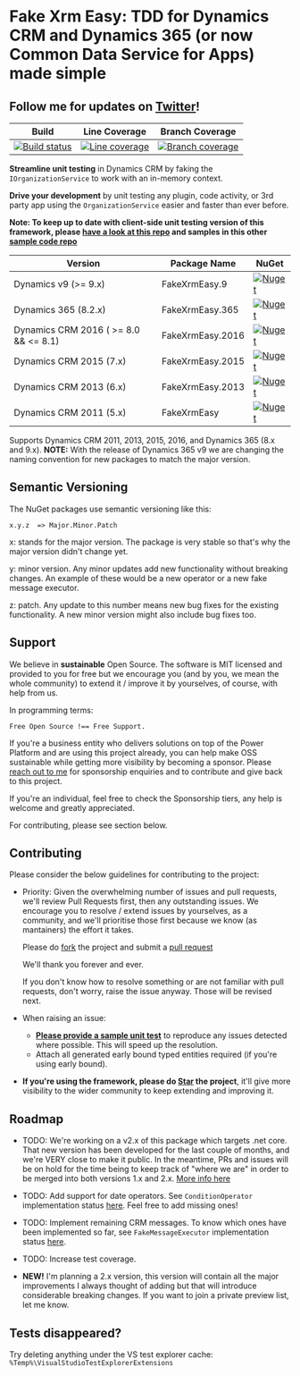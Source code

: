 ﻿Fake Xrm Easy: TDD for Dynamics CRM and Dynamics 365 (or now Common Data Service for Apps) made simple
=================================================================================

Follow me for updates on [Twitter](https://twitter.com/fakexrmeasy)!
-----------------------------------------------------------------------

|Build|Line Coverage|Branch Coverage|
|-----------|-----|-----------------|
|[![Build status](https://ci.appveyor.com/api/projects/status/2g8yc8jg817746du?svg=true)](https://ci.appveyor.com/project/Jordi/fake-xrm-easy)|[![Line coverage](https://cdn.rawgit.com/jordimontana82/fake-xrm-easy/master/test/reports/badge_linecoverage.svg?v=1.55.0)](https://cdn.rawgit.com/jordimontana82/fake-xrm-easy/master/test/reports/index.htm?v=1.55.0)|[![Branch coverage](https://cdn.rawgit.com/jordimontana82/fake-xrm-easy/master/test/reports/badge_branchcoverage.svg?v=1.55.0)](https://cdn.rawgit.com/jordimontana82/fake-xrm-easy/master/test/reports/index.htm?v=1.55.0)|

<b>Streamline unit testing</b> in Dynamics CRM by faking the `IOrganizationService` to work with an in-memory context.

<b>Drive your development</b> by unit testing any plugin, code activity, or 3rd party app using the `OrganizationService` easier and faster than ever before.

<b>Note: To keep up to date with client-side unit testing version of this framework, please [have a look at this repo](http://github.com/jordimontana82/fake-xrm-easy-js) and samples in this other [sample code repo](http://github.com/jordimontana82/fake-xrm-easy-js-samples) </b>


|Version|Package Name|NuGet|
|-----------|------|-----|
|Dynamics v9 (>= 9.x)|FakeXrmEasy.9|[![Nuget](https://buildstats.info/nuget/fakexrmeasy.9?v=1.55.0)](https://www.nuget.org/packages/fakexrmeasy.9)|
|Dynamics 365 (8.2.x)|FakeXrmEasy.365|[![Nuget](https://buildstats.info/nuget/fakexrmeasy.365?v=1.55.0)](https://www.nuget.org/packages/fakexrmeasy.365)|
|Dynamics CRM 2016 ( >= 8.0 && <= 8.1)|FakeXrmEasy.2016|[![Nuget](https://buildstats.info/nuget/fakexrmeasy.2016?v=1.55.0)](https://www.nuget.org/packages/fakexrmeasy.2016)|
|Dynamics CRM 2015 (7.x)|FakeXrmEasy.2015|[![Nuget](https://buildstats.info/nuget/fakexrmeasy.2015?v=1.55.0)](https://www.nuget.org/packages/fakexrmeasy.2015)|
|Dynamics CRM 2013 (6.x)|FakeXrmEasy.2013|[![Nuget](https://buildstats.info/nuget/fakexrmeasy.2013?v=1.55.0)](https://www.nuget.org/packages/fakexrmeasy.2013)|
|Dynamics CRM 2011 (5.x)|FakeXrmEasy|[![Nuget](https://buildstats.info/nuget/fakexrmeasy?v=1.55.0)](https://www.nuget.org/packages/fakexrmeasy)|

Supports Dynamics CRM 2011, 2013, 2015, 2016, and Dynamics 365 (8.x and 9.x). <b>NOTE:</b> With the release of Dynamics 365 v9 we are changing the naming convention for new packages to match the major version.

## Semantic Versioning

The NuGet packages use semantic versioning like this:

    x.y.z  => Major.Minor.Patch
       
x: stands for the major version. The package is very stable so that's why the major version didn't change yet.

y: minor version. Any minor updates add new functionality without breaking changes. An example of these would be a new operator or a new fake message executor.

z: patch. Any update to this number means new bug fixes for the existing functionality. A new minor version might also include bug fixes too.

## Support 

We believe in <b>sustainable</b> Open Source. The software is MIT licensed and provided to you for free but we encourage you (and by you, we mean the whole community) to extend it / improve it by yourselves, of course, with help from us. 

In programming terms: 

    Free Open Source !== Free Support. 

If you're a business entity who delivers solutions on top of the Power Platform and are using this project already, you can help make OSS sustainable while getting more visibility by becoming a sponsor. Please [reach out to me](jordi@dynamicsvalue.com) for sponsorship enquiries and to contribute and give back to this project.  

If you're an individual, feel free to check the Sponsorship tiers, any help is welcome and greatly appreciated.

For contributing, please see section below.

## Contributing

Please consider the below guidelines for contributing to the project:

* Priority: Given the overwhelming number of issues and pull requests, we'll review Pull Requests first, then any outstanding issues. We encourage you to resolve / extend issues by yourselves, as a community, and we'll prioritise those first because we know (as mantainers) the effort it takes. 

    Please do [fork](https://github.com/jordimontana82/fake-xrm-easy/fork) the project and submit a [pull request](https://github.com/jordimontana82/fake-xrm-easy/pulls)
    
    We'll thank you forever and ever. 

    If you don't know how to resolve something or are not familiar with pull requests, don't worry, raise the issue anyway. Those will be revised next.

* When raising an issue:

    * <u>**Please provide a sample unit test**</u> to reproduce any issues detected where possible. This will speed up the resolution.
    * Attach all generated early bound typed entities required (if you're using early bound).

* **If you're using the framework, please do [Star](https://github.com/jordimontana82/fake-xrm-easy/star) the project**, it'll give more visibility to the wider community to keep extending and improving it.



## Roadmap

*  TODO: We're working on a v2.x of this package which targets .net core. That new version has been developed for the last couple of months, and we're VERY close to make it public. In the meantime, PRs and issues will be on hold for the time being to keep track of "where we are" in order to be merged into both versions 1.x and 2.x. [More info here](https://github.com/jordimontana82/fake-xrm-easy/issues/504)

*  TODO:  Add support for date operators. See `ConditionOperator` implementation status [here](https://github.com/jordimontana82/fake-xrm-easy/blob/master/FakeXrmEasy.Tests.Shared/FakeContextTests/FetchXml/ConditionOperatorTests.cs#L19-L110). Feel free to add missing ones!
*  TODO: Implement remaining CRM messages. To know which ones have been implemented so far, see `FakeMessageExecutor` implementation status [here](https://github.com/jordimontana82/fake-xrm-easy/tree/master/FakeXrmEasy.Shared/FakeMessageExecutors).
*  TODO: Increase test coverage.
*  **NEW!** I'm planning a 2.x version, this version will contain all the major improvements I always thought of adding but that will introduce considerable breaking changes. If you want to join a private preview list, let me know.



## Tests disappeared?

Try deleting anything under the VS test explorer cache: `%Temp%\VisualStudioTestExplorerExtensions`

